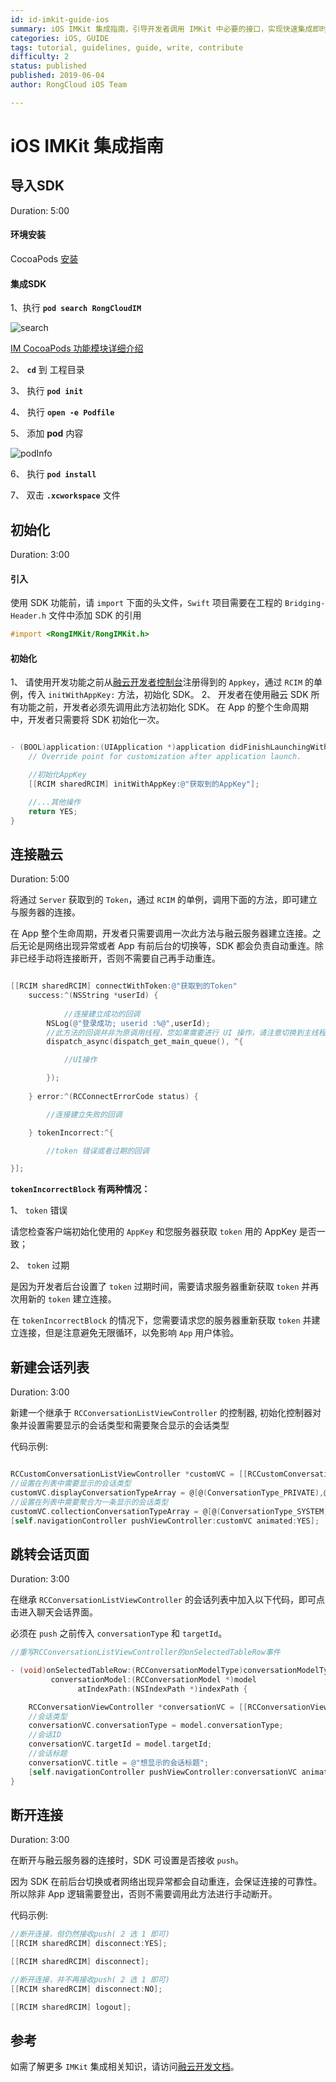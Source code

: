 ```yaml
---
id: id-imkit-guide-ios
summary: iOS IMKit 集成指南，引导开发者调用 IMKit 中必要的接口，实现快速集成即时通讯功能的步骤说明。
categories: iOS, GUIDE
tags: tutorial, guidelines, guide, write, contribute
difficulty: 2
status: published
published: 2019-06-04
author: RongCloud iOS Team

---
```


# iOS IMKit 集成指南

## 导入SDK

Duration: 5:00

#### 环境安装

CocoaPods [安装](https://cocoapods.org/)

#### 集成SDK

1、执行 **`pod search RongCloudIM`**

![search](./images/search.png)

[IM CocoaPods 功能模块详细介绍](http://support.rongcloud.cn/kb/NTQ2)

2、 **`cd`** 到 工程目录

3、 执行 **`pod init`**

4、 执行 **`open -e Podfile`**

5、 添加 **pod** 内容

![podInfo](./images/podInfo.png)

6、 执行 **`pod install`**

7、 双击 **`.xcworkspace`** 文件

## 初始化

Duration: 3:00

#### 引入
使用 SDK 功能前，请 `import` 下面的头文件，`Swift` 项目需要在工程的 `Bridging-Header.h` 文件中添加 SDK 的引用

```objectivec
#import <RongIMKit/RongIMKit.h>
```


#### 初始化

1、 请使用开发功能之前从[融云开发者控制台](https://developer.rongcloud.cn/app/appkey/iwj1eg7Wb9M437VP1w==)注册得到的 `Appkey`，通过 `RCIM` 的单例，传入 `initWithAppKey:` 方法，初始化 SDK。
2、 开发者在使用融云 SDK 所有功能之前，开发者必须先调用此方法初始化 SDK。 在 App 的整个生命周期中，开发者只需要将 SDK 初始化一次。

```objective-c

- (BOOL)application:(UIApplication *)application didFinishLaunchingWithOptions:(NSDictionary *)launchOptions {
    // Override point for customization after application launch.

    //初始化AppKey
    [[RCIM sharedRCIM] initWithAppKey:@"获取到的AppKey"];

    //...其他操作
    return YES;
}

```

## 连接融云

Duration: 5:00

将通过 `Server` 获取到的 `Token`，通过 `RCIM` 的单例，调用下面的方法，即可建立与服务器的连接。


在 App 整个生命周期，开发者只需要调用一次此方法与融云服务器建立连接。之后无论是网络出现异常或者 App 有前后台的切换等，SDK 都会负责自动重连。除非已经手动将连接断开，否则不需要自己再手动重连。

```objectivec

[[RCIM sharedRCIM] connectWithToken:@"获取到的Token" 
	success:^(NSString *userId) {
    
    	    //连接建立成功的回调
	    NSLog(@"登录成功; userid :%@",userId);
	    //此方法的回调并非为原调用线程，您如果需要进行 UI 操作，请注意切换到主线程。
	    dispatch_async(dispatch_get_main_queue(), ^{

	        //UI操作

	    });
    
	} error:^(RCConnectErrorCode status) {

		//连接建立失败的回调

	} tokenIncorrect:^{

		//token 错误或者过期的回调

}];
```

**`tokenIncorrectBlock` 有两种情况：**

1、  `token` 错误

请您检查客户端初始化使用的 `AppKey` 和您服务器获取 `token` 用的 AppKey 是否一致；

2、  `token` 过期

是因为开发者后台设置了 `token` 过期时间，需要请求服务器重新获取 `token` 并再次用新的 `token` 建立连接。


在 `tokenIncorrectBlock` 的情况下，您需要请求您的服务器重新获取 `token` 并建立连接，但是注意避免无限循环，以免影响 `App` 用户体验。


<!-- 关于 `RCConnectErrorCode`，开发者仅需关注以下几种连接错误码，其余错误码 SDK 均会进行自动重连，开发者无须处理。



| 错误码 | 参数                           | 原因                                                         |
| ------ | ------------------------------ | ------------------------------------------------------------ |
| 31002  | RC_CONN_ID_REJECT              | App Key 错误，请检查使用的 App Key 是否正确。                |
| 31004  | RC_CONN_TOKEN_INCORRECT        | Token 无效，参考上诉文档 tokenIncorrectBlock 的两种错误情况。 |
| 31007  | RC_CONN_PACKAGE_NAME_INVALID   | 检查 App 的 BundleID 是否正确。                              |
| 31008  | RC_CONN_APP_BLOCKED_OR_DELETED | App Key 被封禁或已删除，检查使用的 App Key 是否正确。        |
| 31009  | RC_CONN_USER_BLOCKED           | 用户被封禁，检查使用的 Token 是否正确，以及对应的 UserId 是否被封禁。 |
| 31010  | RC_DISCONN_KICK                | 当前用户在其他设备上登录，此设备被踢下线                     |
| 33001  | RC_CLIENT_NOT_INIT             | SDK 没有初始化，在使用 SDK 任何功能之前，必须先 [Init]()。     |
| 33003  | RC_INVALID_PARAMETER           | 检查接口调用时传入的参数类型和值。                           |
| -1000  | RC_INVALID_ARGUMENT            | 检查接口调用时传入的参数类型和值。                           |
 -->



## 新建会话列表

Duration: 3:00

新建一个继承于 `RCConversationListViewController` 的控制器, 初始化控制器对象并设置需要显示的会话类型和需要聚合显示的会话类型

代码示例:

```objectivec

RCCustomConversationListViewController *customVC = [[RCCustomConversationListViewController alloc] init];
//设置在列表中需要显示的会话类型
customVC.displayConversationTypeArray = @[@(ConversationType_PRIVATE),@(ConversationType_GROUP),@(ConversationType_SYSTEM)];
//设置在列表中需要聚合为一条显示的会话类型
customVC.collectionConversationTypeArray = @[@(ConversationType_SYSTEM)];
[self.navigationController pushViewController:customVC animated:YES];

```
## 跳转会话页面

Duration: 3:00

在继承 `RCConversationListViewController` 的会话列表中加入以下代码，即可点击进入聊天会话界面。

必须在 `push` 之前传入 `conversationType` 和 `targetId`。

```objectivec
//重写RCConversationListViewController的onSelectedTableRow事件

- (void)onSelectedTableRow:(RCConversationModelType)conversationModelType
         conversationModel:(RCConversationModel *)model
               atIndexPath:(NSIndexPath *)indexPath {

    RCConversationViewController *conversationVC = [[RCConversationViewController alloc] init];
    //会话类型
    conversationVC.conversationType = model.conversationType;
    //会话ID
    conversationVC.targetId = model.targetId;
    //会话标题
    conversationVC.title = @"想显示的会话标题";
    [self.navigationController pushViewController:conversationVC animated:YES];
}
```


## 断开连接

Duration: 3:00

在断开与融云服务器的连接时，SDK 可设置是否接收 `push`。

因为 SDK 在前后台切换或者网络出现异常都会自动重连，会保证连接的可靠性。所以除非 App 逻辑需要登出，否则不需要调用此方法进行手动断开。

代码示例:
```objectivec
//断开连接，但仍然接收push( 2 选 1 即可)
[[RCIM sharedRCIM] disconnect:YES];

[[RCIM sharedRCIM] disconnect];
```
```objectivec
//断开连接，并不再接收push( 2 选 1 即可)
[[RCIM sharedRCIM] disconnect:NO];

[[RCIM sharedRCIM] logout];
```

## 参考

如需了解更多 `IMKit` 集成相关知识，请访问[融云开发文档](https://docs.rongcloud.cn/im/imkit/ios/quick-start/import/)。


